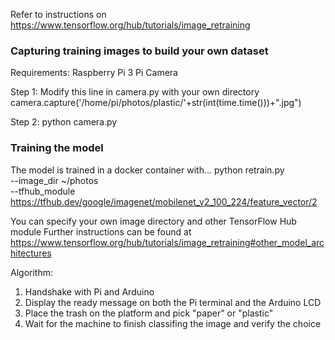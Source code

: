 Refer to instructions on https://www.tensorflow.org/hub/tutorials/image_retraining

### Capturing training images to build your own dataset
Requirements:
Raspberry Pi 3
Pi Camera

Step 1:
Modify this line in camera.py with your own directory
camera.capture('/home/pi/photos/plastic/'+str(int(time.time()))+".jpg")

Step 2:
python camera.py

### Training the model
The model is trained in a docker container with...
python retrain.py \
    --image_dir ~/photos \
    --tfhub_module https://tfhub.dev/google/imagenet/mobilenet_v2_100_224/feature_vector/2

You can specify your own image directory and other TensorFlow Hub module
Further instructions can be found at https://www.tensorflow.org/hub/tutorials/image_retraining#other_model_architectures

Algorithm:
1.	Handshake with Pi and Arduino
2.	Display the ready message on both the Pi terminal and the Arduino LCD
3.	Place the trash on the platform and pick "paper" or "plastic"
4.	Wait for the machine to finish classifing the image and verify the choice

